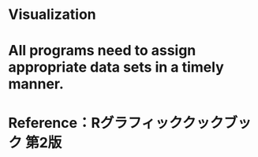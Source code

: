 # Visualization
# All programs need to assign appropriate data sets in a timely manner.
# Reference：Rグラフィッククックブック 第2版

